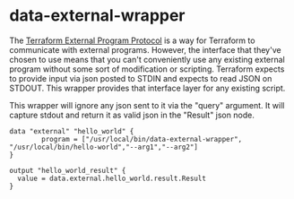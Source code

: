 # data-external-wrapper
The [Terraform External Program Protocol](https://www.terraform.io/docs/providers/external/data_source.html) is a way for Terraform to communicate with external programs. However, the interface that they've chosen to use means that you can't conveniently use any existing external program without some sort of modification or scripting. Terraform expects to provide input via json posted to STDIN and expects to read JSON on STDOUT. This wrapper provides that interface layer for any existing script.

This wrapper will ignore any json sent to it via the "query" argument. It will capture stdout and return it as valid json in the "Result" json node.

```
data "external" "hello_world" {
        program = ["/usr/local/bin/data-external-wrapper", "/usr/local/bin/hello-world","--arg1","--arg2"]        
}

output "hello_world_result" {
  value = data.external.hello_world.result.Result
}
```

